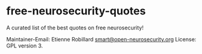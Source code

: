 # free-neurosecurity-quotes
A curated list of the best quotes on free neurosecurity! 

Maintainer-Email: Etienne Robillard <smart@open-neurosecurity.org>
License: GPL version 3. 
